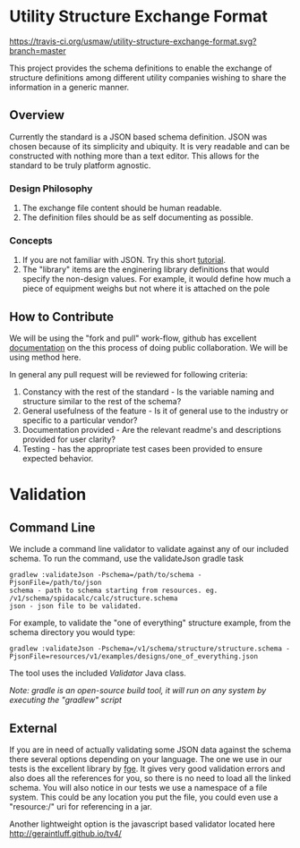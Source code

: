 Utility Structure Exchange Format
===================================

https://travis-ci.org/usmaw/utility-structure-exchange-format.svg?branch=master

This project provides the schema definitions to enable the exchange of structure definitions among different utility companies wishing to share the information in a generic manner. 

Overview
----------

Currently the standard is a JSON based schema definition.  JSON was chosen because of its simplicity and ubiquity.  It is very readable and can be constructed with nothing more than a text editor.  This allows for the standard to be truly platform agnostic.

### Design Philosophy

1. The exchange file content should be human readable.
1. The definition files should be as self documenting as possible.

### Concepts

1. If you are not familiar with JSON.  Try this short [tutorial](http://www.w3schools.com/json/default.asp).
2. The "library" items are the enginering library definitions that would specify the non-design values. For example, it would define how much a piece of equipment weighs but not where it is attached on the pole

How to Contribute
------------------

We will be using the "fork and pull" work-flow, github has excellent [documentation](https://help.github.com/articles/using-pull-requests/) on the this process of doing public collaboration.    We will be using method here.

In general any pull request will be reviewed for following criteria:

1. Constancy with the rest of the standard - Is the variable naming and structure similar to the rest of the schema?  
2. General usefulness of the feature - Is it of general use to the industry or specific to a particular vendor?
3. Documentation provided - Are the relevant readme's and descriptions provided for user clarity?
4. Testing - has the appropriate test cases been provided to ensure expected behavior.

Validation
===========

Command Line
------------

We include a command line validator to validate against any of our included schema. To run the command, use the validateJson gradle task

    gradlew :validateJson -Pschema=/path/to/schema -PjsonFile=/path/to/json
    schema - path to schema starting from resources. eg. /v1/schema/spidacalc/calc/structure.schema
    json - json file to be validated.

For example, to validate the "one of everything" structure example, from the schema directory you would type:

    gradlew :validateJson -Pschema=/v1/schema/structure/structure.schema -PjsonFile=resources/v1/examples/designs/one_of_everything.json

The tool uses the included _Validator_ Java class.

_Note: gradle is an open-source build tool, it will run on any system by executing the "gradlew" script_

External
---------

If you are in need of actually validating some JSON data against the schema there several options depending on your language.  The one we use in our tests is the excellent library by [fge](https://github.com/fge/json-schema-validator).  It gives very good validation errors and also does all the references for you, so there is no need to load all the linked schema.  You will also notice in our tests we use a namespace of a file system.  This could be any location you put the file, you could even use a "resource:/" uri for referencing in a jar.

Another lightweight option is the javascript based validator located here http://geraintluff.github.io/tv4/


